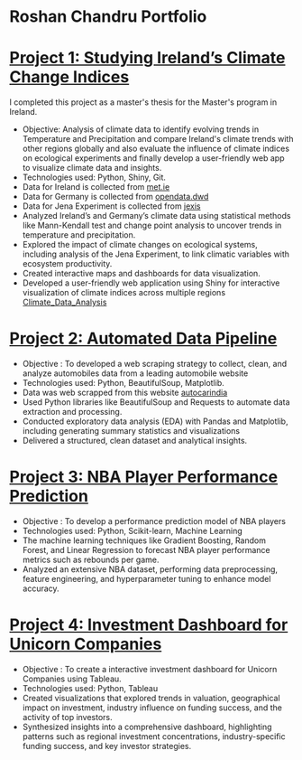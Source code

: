 #  Roshan Chandru Portfolio

# [ Project 1: Studying Ireland’s Climate Change Indices ](https://github.com/roshan36691/Project-1-Studying-Ireland-s-Climate-Change-Indices)
I completed this project as a master's thesis for the Master's program in Ireland.

* Objective: Analysis of climate data to identify evolving trends in Temperature and Precipitation and compare Ireland's climate trends with other regions globally and also evaluate the influence of climate indices on ecological experiments and finally develop a user-friendly web app to visualize climate data and insights.
* Technologies used: Python, Shiny, Git.
* Data for Ireland is collected from [met.ie](https://www.met.ie/climate/climate-change-indices-etccdi)
* Data for Germany is collected from [opendata.dwd](https://opendata.dwd.de)
* Data for Jena Experiment is collected from [jexis](https://jexis.idiv.de/)
* Analyzed Ireland’s and Germany’s climate data using statistical methods like Mann-Kendall test and change point
analysis to uncover trends in temperature and precipitation.
* Explored the impact of climate changes on ecological systems, including analysis of the Jena Experiment, to link climatic
variables with ecosystem productivity.
* Created interactive maps and dashboards for data visualization.
* Developed a user-friendly web application using Shiny for interactive visualization of climate indices across multiple
regions [Climate_Data_Analysis](https://climatepredictions.shinyapps.io/apppy/)

# [ Project 2: Automated Data Pipeline ](https://github.com/roshan36691/Automated-Data-Pipeline)

* Objective : To developed a web scraping strategy to collect, clean, and analyze automobiles data from a leading automobile website
* Technologies used: Python, BeautifulSoup, Matplotlib.
* Data was web scrapped from this website [autocarindia](https://www.autocarindia.com/bikes/bikes-under-2-lakhs/3)
* Used Python libraries like BeautifulSoup and Requests to automate data extraction and processing.
* Conducted exploratory data analysis (EDA) with Pandas and Matplotlib, including generating summary statistics and
visualizations
* Delivered a structured, clean dataset and analytical insights.

# [ Project 3: NBA Player Performance Prediction  ](https://github.com/roshan36691/Dissertation)

* Objective : To develop a performance prediction model of NBA players
* Technologies used: Python, Scikit-learn, Machine Learning
* The machine learning techniques like Gradient Boosting, Random Forest, and Linear
Regression to forecast NBA player performance metrics such as rebounds per game.
* Analyzed an extensive NBA dataset, performing data preprocessing, feature engineering, and hyperparameter tuning to
enhance model accuracy.

# [ Project 4: Investment Dashboard for Unicorn Companies ](https://github.com/roshan36691/Project-4-Investment-Dashboard-for-Unicorn-Companies)

* Objective : To create a interactive investment dashboard for Unicorn Companies using Tableau.
* Technologies used: Python, Tableau
* Created visualizations that explored trends in valuation, geographical impact on investment, industry influence on
funding success, and the activity of top investors.
* Synthesized insights into a comprehensive dashboard, highlighting patterns such as regional investment concentrations,
industry-specific funding success, and key investor strategies.
